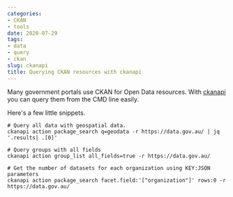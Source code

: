 ```yaml
---
categories:
- CKAN
- tools
date: 2020-07-29
tags:
- data
- query
- ckan
slug: ckanapi
title: Querying CKAN resources with ckanapi
---
```

Many government portals use CKAN for Open Data resources.
With [ckanapi](https://github.com/ckan/ckanapi) you can query them from the CMD line easily.

Here's a few little snippets.

```shell script
# Query all data with geospatial data.
ckanapi action package_search q=geodata -r https://data.gov.au/ | jq '.results| .[0]'

# Query groups with all fields
ckanapi action group_list all_fields=true -r https://data.gov.au/

# Get the number of datasets for each organization using KEY:JSON parameters
ckanapi action package_search facet.field:'["organization"]' rows:0 -r https://data.gov.au/
```

